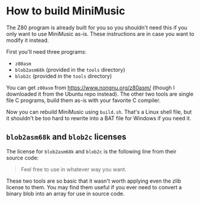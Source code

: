 # How to build MiniMusic

The Z80 program is already built for you so you shouldn't need this if you only want to use MiniMusic as-is. These instructions are in case you want to modify it instead.

First you'll need three programs:

* `z80asm`
* `blob2asm68k` (provided in the `tools` directory)
* `blob2c` (provided in the `tools` directory)

You can get `z80asm` from <https://www.nongnu.org/z80asm/> (though I downloaded it from the Ubuntu repo instead). The other two tools are single file C programs, build them as-is with your favorite C compiler.

Now you can rebuild MiniMusic using `build.sh`. That's a Linux shell file, but it shouldn't be too hard to rewrite into a BAT file for Windows if you need it.

## `blob2asm68k` and `blob2c` licenses

The license for `blob2asm68k` and `blob2c` is the following line from their source code:

> Feel free to use in whatever way you want.

These two tools are so basic that it wasn't worth applying even the zlib license to them. You may find them useful if you ever need to convert a binary blob into an array for use in source code.
